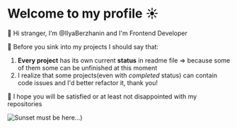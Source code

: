 # Welcome to my profile :sunny:
 👋 Hi stranger, I’m @IlyaBerzhanin and I'm Frontend Developer  
 
 :ghost: Before you sink into my projects I should say that:
 1. **Every project** has its own current **status** in readme file => because some of them some can be unfinished at this moment 
 2. I realize that some projects(even with _completed_ status) can contain code issues and I'd better refactor it, thank you!
 
 :pray: I hope you will be satisfied or at least not disappointed with my repositories
 
![Sunset must be here...)](https://cdn.pixabay.com/photo/2015/03/16/10/59/sunset-675847_960_720.jpg)
<!---
IlyaBerzhanin/IlyaBerzhanin is a ✨ special ✨ repository because its `README.md` (this file) appears on your GitHub profile.
You can click the Preview link to take a look at your changes.
--->
